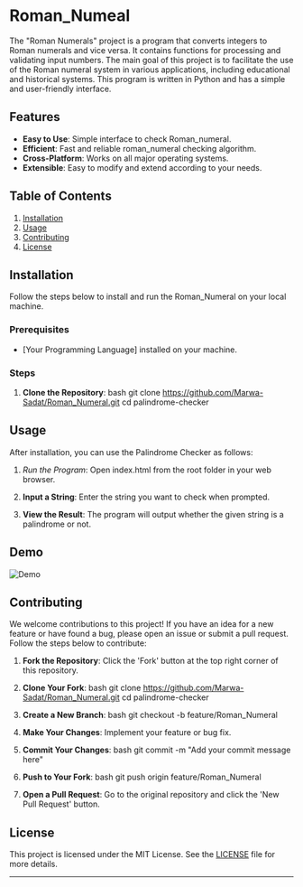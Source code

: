 
# Roman_Numeal

The "Roman Numerals" project is a program that converts integers to Roman numerals and vice versa. It contains functions for processing and validating input numbers. The main goal of this project is to facilitate the use of the Roman numeral system in various applications, including educational and historical systems. This program is written in Python and has a simple and user-friendly interface.

## Features

- **Easy to Use**: Simple interface to check Roman_numeral.
- **Efficient**: Fast and reliable roman_numeral checking algorithm.
- **Cross-Platform**: Works on all major operating systems.
- **Extensible**: Easy to modify and extend according to your needs.

## Table of Contents

1. [Installation](#installation)
2. [Usage](#usage)
3. [Contributing](#contributing)
4. [License](#license)

## Installation

Follow the steps below to install and run the Roman_Numeral on your local machine.

### Prerequisites

- [Your Programming Language] installed on your machine.

### Steps

1. **Clone the Repository**:
  bash
  git clone https://github.com/Marwa-Sadat/Roman_Numeral.git
  cd palindrome-checker
  
## Usage

After installation, you can use the Palindrome Checker as follows:

1. *Run the Program*:
  Open index.html from the root folder in your web browser.

2. **Input a String**:
  Enter the string you want to check when prompted.

3. **View the Result**:
  The program will output whether the given string is a palindrome or not.

## Demo

![Demo](https://github.com/Marwa-Sadat/Roman_Numeral/assets/168111110/01891308-194c-43fd-b875-4cd14d213543)

## Contributing

We welcome contributions to this project! If you have an idea for a new feature or have found a bug, please open an issue or submit a pull request. Follow the steps below to contribute:

1. **Fork the Repository**:
  Click the 'Fork' button at the top right corner of this repository.

2. **Clone Your Fork**:
  bash
  git clone https://github.com/Marwa-Sadat/Roman_Numeral.git
  cd palindrome-checker
  

3. **Create a New Branch**:
  bash
  git checkout -b feature/Roman_Numeral
  

4. **Make Your Changes**:
  Implement your feature or bug fix.

5. **Commit Your Changes**:
  bash
  git commit -m "Add your commit message here"
  

6. **Push to Your Fork**:
  bash
  git push origin feature/Roman_Numeral
  

7. **Open a Pull Request**:
  Go to the original repository and click the 'New Pull Request' button.

## License

This project is licensed under the MIT License. See the [LICENSE](LICENSE) file for more details.

---